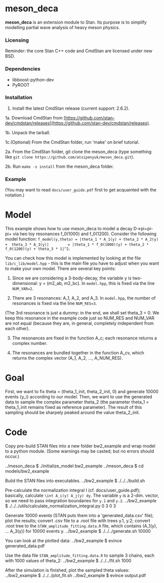 # meson_deca

<b>meson_deca</b> is an extension module to Stan. Its purpose is to simplify
modelling partial wave analysis of heavy meson physics.

### Licensing

Reminder: the core Stan C++ code and CmdStan are licensed under new BSD.

### Dependencies

* libboost-python-dev
* PyROOT

### Installation

1. Install the latest CmdStan release (current support: 2.6.2).

1a. Download CmdStan from [https://github.com/stan-dev/cmdstan/releases](https://github.com/stan-dev/cmdstan/releases).

1b. Unpack the tarball.

1c.(Optional) From the CmdStan folder, run 'make' on brief tutorial.

2a. From the CmdStan folder, git clone the meson_deca  (type something like `git clone https://github.com/atsipenyuk/meson_deca.git`).

2b. Run `make -s install` from the meson_deca folder.

### Example

(You may want to read `docs/user_guide.pdf` first to get acquainted with the
notation.)

# Model
This example shows how to use meson_deca to model a decay D->pi+pi-pi+
via two toy resonances f_0(1000) and f_0(1200). Consider the following
model function:
`f_model(y,theta) = |theta_1 * A_1(y) + theta_2 * A_2(y) +  theta_3 * A_3(y)|`
`        = |theta_1 * f_0(1000)(y) + theta_2 * f_0(1200)(y) + theta_3 * 1|^2.`

You can check how this model is implemented by looking at the file `lib/c_lib/model.hpp` - this is the main file you have to adjust when you want to make your own model. There are several key points:

1) Since we are considering a 3-body-decay, the variable y is two-dimensional:
y = (m2_ab, m2_bc). In `model.hpp`, this is fixed via the line `NUM_VAR=2`.

2) There are 3 resonances: A_1, A_2, and A_3. In `model.hpp`, the number
of resonances is fixed via the line `NUM_RES=3`. 

(The 3rd resonance is just a dummy: in the end, we shall set theta_3 = 0. 
We keep this resonance in the example code just so NUM_RES and NUM_VAR are 
not equal (because they are, in general, completely independent from each 
other).

3) The resonances are fixed in the function A_c; each resonance returns
a complex number.

4) The resonances are bundled together in the function A_cv, which returns
the complex vector (A_1, A_2, ..., A_NUM_RES).

# Goal
First, we want to fix theta = (theta_1_init, theta_2_init, 0) and generate 
10000 events {y_i} according to our model. Then, we want to use the 
generated data to sample the complex parameter theta_2 (the parameter 
theta_1 = theta_1_init remains fixed as reference parameter). The result 
of this sampling should be sharpely peaked around the value theta_2_init.

# Code

Copy pre-build STAN files into a new folder bw2_example and 
wrap model to a python module. (Some warnings may be casted; but
no errors should occur.)

../meson_deca $ ./initialize_model bw2_example
../meson_deca $ cd models/bw2_example

Build the STAN files into executables.
../bw2_example $ ./../../build.sh

Pre-calculate the normalization integral I (cf. docs/user_guide.pdf);
basically, calculate `\int A_i(y) A_j(y) dy`. The variable `y` is a 2-dim.
vector, so we need to pass integration boundaries for `y.1` and `y.2`.
../bw2_example $ ./../../utils/calculate_normalization_integral.py 0 3 0 3

Generate 10000 events (STAN puts them into a 'generated_data.csv' file);
plot the results; convert .csv file to a .root file with trees y.1, y.2;
convert .root tree to the `STAN_amplitude_fitting.data.R` file, which 
contains (A_1(y), ... A_3(y)) for 10000 events y.
../bw2_example $ ./../../generate.sh 10000

You can look at the plotted data:
../bw2_example $ evince generated_data.pdf

Use the data file `STAN_amplitude_fitting.data.R` to sample 3 chains, each
with 1000 values of theta_2:
../bw2_example $ ./../../fit.sh 1000

After the simulation is finished, plot the sampled theta values:
../bw2_example $ ./../../plot_fit.sh
../bw2_example $ evince output.pdf




